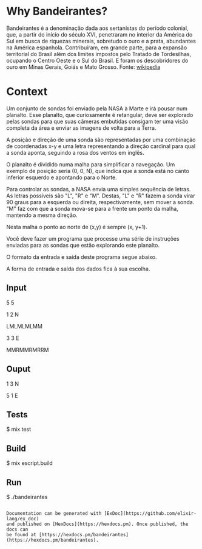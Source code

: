 # Why Bandeirantes?

Bandeirantes é a denominação dada aos sertanistas do período colonial, que, a partir do início do século XVI, penetraram no interior da América do Sul em busca de riquezas minerais, sobretudo o ouro e a prata, abundantes na América espanhola. Contribuíram, em grande parte, para a expansão territorial do Brasil além dos limites impostos pelo Tratado de Tordesilhas, ocupando o Centro Oeste e o Sul do Brasil. E foram os descobridores do ouro em Minas Gerais, Goiás e Mato Grosso.
Fonte: [wikipedia](https://pt.wikipedia.org/wiki/Bandeirantes)

# Context
Um conjunto de sondas foi enviado pela NASA à Marte e irá pousar num planalto. Esse planalto, que curiosamente é retangular, deve ser explorado pelas sondas para que suas câmeras embutidas consigam ter uma visão completa da área e enviar as imagens de volta para a Terra.

A posição e direção de uma sonda são representadas por uma combinação de coordenadas x-y e uma letra representando a direção cardinal para qual a sonda aponta, seguindo a rosa dos ventos em inglês.

O planalto é dividido numa malha para simplificar a navegação. Um exemplo de posição seria (0, 0, N), que indica que a sonda está no canto inferior esquerdo e apontando para o Norte.

Para controlar as sondas, a NASA envia uma simples sequência de letras. As letras possíveis são "L", "R" e "M". Destas, "L" e "R" fazem a sonda virar 90 graus para a esquerda ou direita, respectivamente, sem mover a sonda. "M" faz com que a sonda mova-se para a frente um ponto da malha, mantendo a mesma direção.

Nesta malha o ponto ao norte de (x,y) é sempre (x, y+1).

Você deve fazer um programa que processe uma série de instruções enviadas para as sondas que estão explorando este planalto.

O formato da entrada e saída deste programa segue abaixo.

A forma de entrada e saída dos dados fica à sua escolha.

## Input
5 5

1 2 N

LMLMLMLMM

3 3 E

MMRMMRMRRM

## Ouput
1 3 N

5 1 E

## Tests

$ mix test

## Build

$ mix escript.build

## Run

$ ./bandeirantes

```

Documentation can be generated with [ExDoc](https://github.com/elixir-lang/ex_doc)
and published on [HexDocs](https://hexdocs.pm). Once published, the docs can
be found at [https://hexdocs.pm/bandeirantes](https://hexdocs.pm/bandeirantes).

